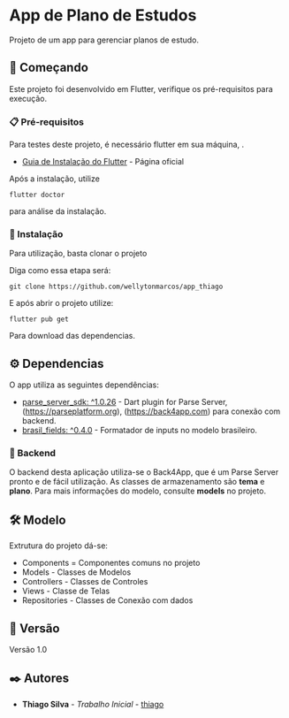 # App de Plano de Estudos

Projeto de um app para gerenciar planos de estudo.

## 🚀 Começando

Este projeto foi desenvolvido em Flutter, verifique os pré-requisitos para execução.

### 📋 Pré-requisitos

Para testes deste projeto, é necessário flutter em sua máquina, .

* [Guia de Instalação do Flutter](https://flutter.dev/docs/get-started/install) - Página oficial

Após a instalação, utilize 
```
flutter doctor
```
para análise da instalação.

### 🔧 Instalação

Para utilização, basta clonar o projeto

Diga como essa etapa será:

```
git clone https://github.com/wellytonmarcos/app_thiago
```

E após abrir o projeto utilize:

```
flutter pub get
```

Para download das dependencias.

## ⚙️ Dependencias

O app utiliza as seguintes dependências:
  
* [parse_server_sdk: ^1.0.26](https://pub.dev/packages/parse_server_sdk) - Dart plugin for Parse Server, (https://parseplatform.org), (https://back4app.com) para conexão com backend.
* [brasil_fields: ^0.4.0](https://pub.dev/packages/brasil_fields) - Formatador de inputs no modelo brasileiro.

### 🔩 Backend

O backend desta aplicação utiliza-se o Back4App, que é um Parse Server pronto e de fácil utilização.
As classes de armazenamento são **tema** e **plano**.
Para mais informações do modelo, consulte **models** no projeto.


## 🛠️ Modelo

Extrutura do projeto dá-se:
* Components = Componentes comuns no projeto
* Models - Classes de Modelos
* Controllers - Classes de Controles
* Views - Classe de Telas
* Repositories - Classes de Conexão com dados


## 📌 Versão

Versão 1.0

## ✒️ Autores

* **Thiago Silva** - *Trabalho Inicial* - [thiago](https://github.com/tiago)
